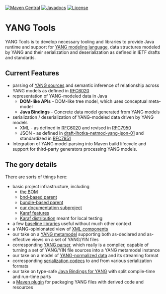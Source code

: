 [![Maven Central](https://maven-badges.herokuapp.com/maven-central/org.opendaylight.yangtools/yangtools-artifacts/badge.svg)](https://maven-badges.herokuapp.com/maven-central/org.opendaylight.yangtools/yangtools-artifacts)
[![Javadocs](https://www.javadoc.io/badge/org.opendaylight.yangtools/yangtools-docs.svg)](https://www.javadoc.io/doc/org.opendaylight.yangtools/yangtools-docs)
[![License](https://img.shields.io/badge/License-EPL%201.0-blue.svg)](https://opensource.org/licenses/EPL-1.0)

# YANG Tools

YANG Tools is to develop necessary tooling and libraries to provide Java runtime
and support for [YANG modeling language][RFC6020], data structures modeled by YANG and their
serialization and deserialization as defined in IETF drafts and standards.

## Current Features

* parsing of [YANG sources][RFC6020] and semantic inference of relationship across YANG models as defined in [RFC6020]
* representation of YANG-modeled data in Java
  * **DOM-like APIs** - DOM-like tree model, which uses conceptual meta-model
  * **Java Bindings** - Concrete data model generated from YANG models
* serialization / deserialization of YANG-modeled data driven by YANG models
  * XML - as defined in [RFC6020] and revised in [RFC7950]
  * JSON - as defined in [draft-lhotka-netmod-yang-json-01] and standardized in [RFC7951]
* Integration of YANG model parsing into Maven build lifecycle and
  support for third-party generators processing  YANG models.


## The gory details
There are sorts of things here:
* basic project infrastructure, including
  * [the BOM](artifacts)
  * [bnd-based parent](bnd-parent)
  * [bundle-based parent](bnd-parent)
  * [our documentation subproject](docs)
  * [Karaf features](features)
  * [Karaf distribution](karaf) meant for local testing
* a few [baseline libraries](common) useful without much other context
* a YANG-opinionated view of [XML components](xml)
* our take on a [YANG metamodel](model) supporting both as-declared and as-effective views on a set of YANG/YIN files
* corresponding [YANG parser](parser), which really is a compiler, capable of turning a set of YANG/YIN file sources
  into a YANG metamodel instance
* our take on a model of [YANG-normalized data](data) and its streaming format
* corresponding [serialization codecs](codec) to and from various serialization formats
* our take on type-safe [Java Bindings for YANG](binding) with split compile-time and run-time parts
* a [Maven plugin](plugin) for packaging YANG files with derived code and resources


[RFC6020]:https://tools.ietf.org/html/rfc6020
[RFC7950]:https://tools.ietf.org/html/rfc7950
[RFC7951]:https://tools.ietf.org/html/rfc7951
[draft-lhotka-netmod-yang-json-01]:https://tools.ietf.org/html/draft-lhotka-netmod-yang-json-01
